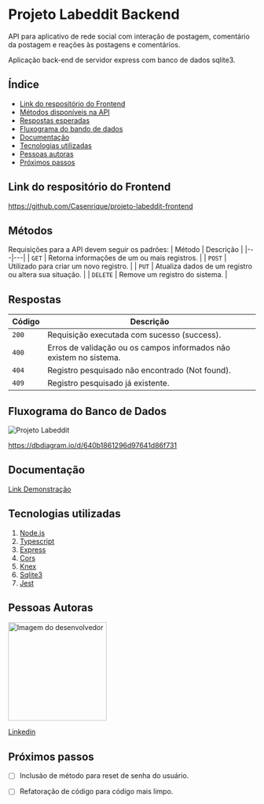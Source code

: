 


# **Projeto Labeddit Backend**

API para aplicativo de rede social com interação de postagem, comentário da postagem e reações às postagens e comentários.

Aplicação back-end de servidor express com banco de dados sqlite3.

## Índice
- <a href="#link-do-repositório-do-frontend">Link do respositório do Frontend</a>
- <a href="#métodos">Métodos disponíveis na API</a>
- <a href="#respostas">Respostas esperadas</a>
- <a href="#fluxograma-do-banco-de-dados">Fluxograma do bando de dados</a>
- <a href="#documentação">Documentação</a>
- <a href="#tecnologias-utilizadas">Tecnologias utilizadas</a>
- <a href="#pessoas-autoras">Pessoas autoras</a>
- <a href="#próximos-passos">Próximos passos</a>


## Link do respositório do Frontend

https://github.com/Casenrique/projeto-labeddit-frontend


## Métodos
Requisições para a API devem seguir os padrões:
| Método | Descrição |
|---|---|
| `GET` | Retorna informações de um ou mais registros. |
| `POST` | Utilizado para criar um novo registro. |
| `PUT` | Atualiza dados de um registro ou altera sua situação. |
| `DELETE` | Remove um registro do sistema. |

## Respostas

| Código | Descrição |
|---|---|
| `200` | Requisição executada com sucesso (success).|
| `400` | Erros de validação ou os campos informados não existem no sistema.|
| `404` | Registro pesquisado não encontrado (Not found).|
| `409` | Registro pesquisado já existente.|

## Fluxograma do Banco de Dados
![Projeto Labeddit](https://user-images.githubusercontent.com/80413608/230808534-258d66b6-8695-422e-acc6-b75fc8cb2efa.png)

https://dbdiagram.io/d/640b1861296d97641d86f731

## Documentação
[Link Demonstração](https://documenter.getpostman.com/view/24424903/2s93JzN21N)

## Tecnologias utilizadas

1. [Node.js](https://nodejs.org/en/)
2. [Typescript](https://www.typescriptlang.org/)
3. [Express](https://expressjs.com/pt-br/)
4. [Cors](https://www.npmjs.com/package/cors)
5. [Knex](https://knexjs.org/)
6. [Sqlite3](https://www.sqlitetutorial.net/)
7. [Jest](https://jestjs.io/pt-BR/)

## Pessoas Autoras

<img style="width:200px" src="https://github.com/Casenrique.png" alt="Imagem do desenvolvedor">

[Linkedin](https://www.linkedin.com/in/carlos-henrique-de-souza-1767311a/)

## Próximos passos

- [ ] Inclusão de método para reset de senha do usuário.
- [ ] Refatoração de código para código mais limpo.



